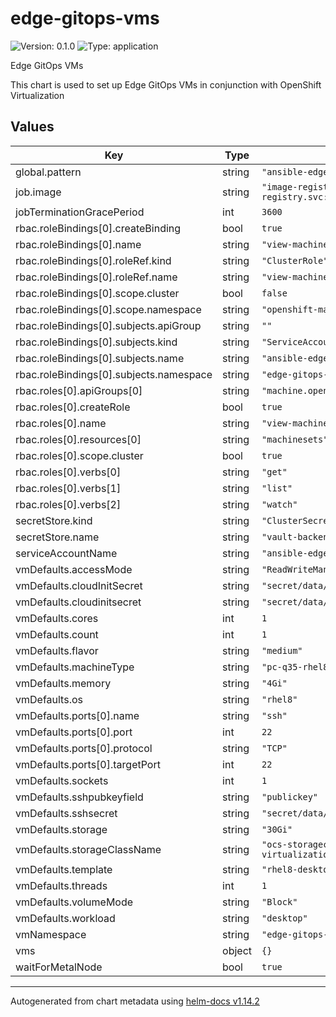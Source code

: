 # edge-gitops-vms

![Version: 0.1.0](https://img.shields.io/badge/Version-0.1.0-informational?style=flat-square) ![Type: application](https://img.shields.io/badge/Type-application-informational?style=flat-square)

Edge GitOps VMs

This chart is used to set up Edge GitOps VMs in conjunction with OpenShift Virtualization

## Values

| Key | Type | Default | Description |
|-----|------|---------|-------------|
| global.pattern | string | `"ansible-edge-gitops"` |  |
| job.image | string | `"image-registry.openshift-image-registry.svc:5000/openshift/cli:latest"` |  |
| jobTerminationGracePeriod | int | `3600` |  |
| rbac.roleBindings[0].createBinding | bool | `true` |  |
| rbac.roleBindings[0].name | string | `"view-machine-api"` |  |
| rbac.roleBindings[0].roleRef.kind | string | `"ClusterRole"` |  |
| rbac.roleBindings[0].roleRef.name | string | `"view-machine-api"` |  |
| rbac.roleBindings[0].scope.cluster | bool | `false` |  |
| rbac.roleBindings[0].scope.namespace | string | `"openshift-machine-api"` |  |
| rbac.roleBindings[0].subjects.apiGroup | string | `""` |  |
| rbac.roleBindings[0].subjects.kind | string | `"ServiceAccount"` |  |
| rbac.roleBindings[0].subjects.name | string | `"ansible-edge-gitops-sa"` |  |
| rbac.roleBindings[0].subjects.namespace | string | `"edge-gitops-vms"` |  |
| rbac.roles[0].apiGroups[0] | string | `"machine.openshift.io"` |  |
| rbac.roles[0].createRole | bool | `true` |  |
| rbac.roles[0].name | string | `"view-machine-api"` |  |
| rbac.roles[0].resources[0] | string | `"machinesets"` |  |
| rbac.roles[0].scope.cluster | bool | `true` |  |
| rbac.roles[0].verbs[0] | string | `"get"` |  |
| rbac.roles[0].verbs[1] | string | `"list"` |  |
| rbac.roles[0].verbs[2] | string | `"watch"` |  |
| secretStore.kind | string | `"ClusterSecretStore"` |  |
| secretStore.name | string | `"vault-backend"` |  |
| serviceAccountName | string | `"ansible-edge-gitops-sa"` |  |
| vmDefaults.accessMode | string | `"ReadWriteMany"` |  |
| vmDefaults.cloudInitSecret | string | `"secret/data/hub/cloud-init"` |  |
| vmDefaults.cloudinitsecret | string | `"secret/data/hub/cloud-init"` |  |
| vmDefaults.cores | int | `1` |  |
| vmDefaults.count | int | `1` |  |
| vmDefaults.flavor | string | `"medium"` |  |
| vmDefaults.machineType | string | `"pc-q35-rhel8.4.0"` |  |
| vmDefaults.memory | string | `"4Gi"` |  |
| vmDefaults.os | string | `"rhel8"` |  |
| vmDefaults.ports[0].name | string | `"ssh"` |  |
| vmDefaults.ports[0].port | int | `22` |  |
| vmDefaults.ports[0].protocol | string | `"TCP"` |  |
| vmDefaults.ports[0].targetPort | int | `22` |  |
| vmDefaults.sockets | int | `1` |  |
| vmDefaults.sshpubkeyfield | string | `"publickey"` |  |
| vmDefaults.sshsecret | string | `"secret/data/hub/vm-ssh"` |  |
| vmDefaults.storage | string | `"30Gi"` |  |
| vmDefaults.storageClassName | string | `"ocs-storagecluster-ceph-rbd-virtualization"` |  |
| vmDefaults.template | string | `"rhel8-desktop-medium"` |  |
| vmDefaults.threads | int | `1` |  |
| vmDefaults.volumeMode | string | `"Block"` |  |
| vmDefaults.workload | string | `"desktop"` |  |
| vmNamespace | string | `"edge-gitops-vms"` |  |
| vms | object | `{}` |  |
| waitForMetalNode | bool | `true` |  |

----------------------------------------------
Autogenerated from chart metadata using [helm-docs v1.14.2](https://github.com/norwoodj/helm-docs/releases/v1.14.2)
